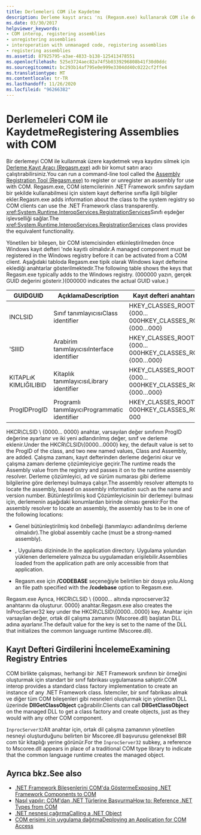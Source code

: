 ```yaml
---
title: Derlemeleri COM ile Kaydetme
description: Derleme kayıt aracı 'nı (Regasm.exe) kullanarak COM ile derlemeleri kaydetme veya kaydını silme. Bu, sistem kayıt defterine sınıf hakkında bilgi ekler.
ms.date: 03/30/2017
helpviewer_keywords:
- COM interop, registering assemblies
- unregistering assemblies
- interoperation with unmanaged code, registering assemblies
- registering assemblies
ms.assetid: 87925795-a3ae-4833-b138-125413478551
ms.openlocfilehash: 525e3724aec82a74f5b0339296808b41f30d0ddc
ms.sourcegitcommit: bc293b14af795e0e999e3304dd40c0222cf2ffe4
ms.translationtype: MT
ms.contentlocale: tr-TR
ms.lasthandoff: 11/26/2020
ms.locfileid: "96266382"
---
```

# <a name="registering-assemblies-with-com"></a><span data-ttu-id="bcc8d-103">Derlemeleri COM ile Kaydetme</span><span class="sxs-lookup"><span data-stu-id="bcc8d-103">Registering Assemblies with COM</span></span>

<span data-ttu-id="bcc8d-104">Bir derlemeyi COM ile kullanmak üzere kaydetmek veya kaydını silmek için [Derleme Kayıt Aracı (Regasm.exe)](../tools/regasm-exe-assembly-registration-tool.md) adlı bir komut satırı aracı çalıştırabilirsiniz.</span><span class="sxs-lookup"><span data-stu-id="bcc8d-104">You can run a command-line tool called the [Assembly Registration Tool (Regasm.exe)](../tools/regasm-exe-assembly-registration-tool.md) to register or unregister an assembly for use with COM.</span></span> <span data-ttu-id="bcc8d-105">Regasm.exe, COM istemcilerinin .NET Framework sınıfını saydam bir şekilde kullanabilmesi için sistem kayıt defterine sınıfla ilgili bilgiler ekler.</span><span class="sxs-lookup"><span data-stu-id="bcc8d-105">Regasm.exe adds information about the class to the system registry so COM clients can use the .NET Framework class transparently.</span></span> <span data-ttu-id="bcc8d-106"><xref:System.Runtime.InteropServices.RegistrationServices>Sınıfı eşdeğer işlevselliği sağlar.</span><span class="sxs-lookup"><span data-stu-id="bcc8d-106">The <xref:System.Runtime.InteropServices.RegistrationServices> class provides the equivalent functionality.</span></span>  
  
 <span data-ttu-id="bcc8d-107">Yönetilen bir bileşen, bir COM istemcisinden etkinleştirilmeden önce Windows kayıt defteri 'nde kayıtlı olmalıdır.</span><span class="sxs-lookup"><span data-stu-id="bcc8d-107">A managed component must be registered in the Windows registry before it can be activated from a COM client.</span></span> <span data-ttu-id="bcc8d-108">Aşağıdaki tabloda Regasm.exe tipik olarak Windows kayıt defterine eklediği anahtarlar gösterilmektedir.</span><span class="sxs-lookup"><span data-stu-id="bcc8d-108">The following table shows the keys that Regasm.exe typically adds to the Windows registry.</span></span> <span data-ttu-id="bcc8d-109">(000000 yazın, gerçek GUID değerini gösterir.)</span><span class="sxs-lookup"><span data-stu-id="bcc8d-109">(000000 indicates the actual GUID value.)</span></span>  
  
|<span data-ttu-id="bcc8d-110">GUID</span><span class="sxs-lookup"><span data-stu-id="bcc8d-110">GUID</span></span>|<span data-ttu-id="bcc8d-111">Açıklama</span><span class="sxs-lookup"><span data-stu-id="bcc8d-111">Description</span></span>|<span data-ttu-id="bcc8d-112">Kayıt defteri anahtarı</span><span class="sxs-lookup"><span data-stu-id="bcc8d-112">Registry key</span></span>|  
|----------|-----------------|------------------|  
|<span data-ttu-id="bcc8d-113">IN</span><span class="sxs-lookup"><span data-stu-id="bcc8d-113">CLSID</span></span>|<span data-ttu-id="bcc8d-114">Sınıf tanımlayıcısı</span><span class="sxs-lookup"><span data-stu-id="bcc8d-114">Class identifier</span></span>|<span data-ttu-id="bcc8d-115">HKEY_CLASSES_ROOT\CLSID\\ {000... 000</span><span class="sxs-lookup"><span data-stu-id="bcc8d-115">HKEY_CLASSES_ROOT\CLSID\\{000…000}</span></span>|  
|<span data-ttu-id="bcc8d-116">'SI</span><span class="sxs-lookup"><span data-stu-id="bcc8d-116">IID</span></span>|<span data-ttu-id="bcc8d-117">Arabirim tanımlayıcısı</span><span class="sxs-lookup"><span data-stu-id="bcc8d-117">Interface identifier</span></span>|<span data-ttu-id="bcc8d-118">HKEY_CLASSES_ROOT\Interface\\ {000... 000</span><span class="sxs-lookup"><span data-stu-id="bcc8d-118">HKEY_CLASSES_ROOT\Interface\\{000…000}</span></span>|  
|<span data-ttu-id="bcc8d-119">KITAPLıK KIMLIĞI</span><span class="sxs-lookup"><span data-stu-id="bcc8d-119">LIBID</span></span>|<span data-ttu-id="bcc8d-120">Kitaplık tanımlayıcısı</span><span class="sxs-lookup"><span data-stu-id="bcc8d-120">Library identifier</span></span>|<span data-ttu-id="bcc8d-121">HKEY_CLASSES_ROOT\TypeLib\\ {000... 000</span><span class="sxs-lookup"><span data-stu-id="bcc8d-121">HKEY_CLASSES_ROOT\TypeLib\\{000…000}</span></span>|  
|<span data-ttu-id="bcc8d-122">ProgID</span><span class="sxs-lookup"><span data-stu-id="bcc8d-122">ProgID</span></span>|<span data-ttu-id="bcc8d-123">Programlı tanımlayıcı</span><span class="sxs-lookup"><span data-stu-id="bcc8d-123">Programmatic identifier</span></span>|<span data-ttu-id="bcc8d-124">HKEY_CLASSES_ROOT\000…000</span><span class="sxs-lookup"><span data-stu-id="bcc8d-124">HKEY_CLASSES_ROOT\000…000</span></span>|  
  
 <span data-ttu-id="bcc8d-125">HKCR\CLSID \\ {0000... 0000} anahtar, varsayılan değer sınıfının ProgID değerine ayarlanır ve iki yeni adlandırılmış değer, sınıf ve derleme eklenir.</span><span class="sxs-lookup"><span data-stu-id="bcc8d-125">Under the HKCR\CLSID\\{0000…0000} key, the default value is set to the ProgID of the class, and two new named values, Class and Assembly, are added.</span></span> <span data-ttu-id="bcc8d-126">Çalışma zamanı, kayıt defterinden derleme değerini okur ve çalışma zamanı derleme çözümleyiciye geçirir.</span><span class="sxs-lookup"><span data-stu-id="bcc8d-126">The runtime reads the Assembly value from the registry and passes it on to the runtime assembly resolver.</span></span> <span data-ttu-id="bcc8d-127">Derleme çözümleyici, ad ve sürüm numarası gibi derleme bilgilerine göre derlemeyi bulmaya çalışır.</span><span class="sxs-lookup"><span data-stu-id="bcc8d-127">The assembly resolver attempts to locate the assembly, based on assembly information such as the name and version number.</span></span> <span data-ttu-id="bcc8d-128">Bütünleştirilmiş kod Çözümleyicisinin bir derlemeyi bulması için, derlemenin aşağıdaki konumlardan birinde olması gerekir:</span><span class="sxs-lookup"><span data-stu-id="bcc8d-128">For the assembly resolver to locate an assembly, the assembly has to be in one of the following locations:</span></span>  
  
- <span data-ttu-id="bcc8d-129">Genel bütünleştirilmiş kod önbelleği (tanımlayıcı adlandırılmış derleme olmalıdır).</span><span class="sxs-lookup"><span data-stu-id="bcc8d-129">The global assembly cache (must be a strong-named assembly).</span></span>  
  
- <span data-ttu-id="bcc8d-130">, Uygulama dizininde.</span><span class="sxs-lookup"><span data-stu-id="bcc8d-130">In the application directory.</span></span> <span data-ttu-id="bcc8d-131">Uygulama yolundan yüklenen derlemelere yalnızca bu uygulamadan erişilebilir.</span><span class="sxs-lookup"><span data-stu-id="bcc8d-131">Assemblies loaded from the application path are only accessible from that application.</span></span>  
  
- <span data-ttu-id="bcc8d-132">Regasm.exe için **/CODEBASE** seçeneğiyle belirtilen bir dosya yolu.</span><span class="sxs-lookup"><span data-stu-id="bcc8d-132">Along an file path specified with the **/codebase** option to Regasm.exe.</span></span>  
  
 <span data-ttu-id="bcc8d-133">Regasm.exe Ayrıca, HKCR\CLSID \\ {0000... altında ınprocserver32 anahtarını da oluşturur. 0000} anahtar.</span><span class="sxs-lookup"><span data-stu-id="bcc8d-133">Regasm.exe also creates the InProcServer32 key under the HKCR\CLSID\\{0000…0000} key.</span></span> <span data-ttu-id="bcc8d-134">Anahtar için varsayılan değer, ortak dil çalışma zamanını (Mscoree.dll) başlatan DLL adına ayarlanır.</span><span class="sxs-lookup"><span data-stu-id="bcc8d-134">The default value for the key is set to the name of the DLL that initializes the common language runtime (Mscoree.dll).</span></span>  
  
## <a name="examining-registry-entries"></a><span data-ttu-id="bcc8d-135">Kayıt Defteri Girdilerini İnceleme</span><span class="sxs-lookup"><span data-stu-id="bcc8d-135">Examining Registry Entries</span></span>  

 <span data-ttu-id="bcc8d-136">COM birlikte çalışması, herhangi bir .NET Framework sınıfının bir örneğini oluşturmak için standart bir sınıf fabrikası uygulamasına sahiptir.</span><span class="sxs-lookup"><span data-stu-id="bcc8d-136">COM interop provides a standard class factory implementation to create an instance of any .NET Framework class.</span></span> <span data-ttu-id="bcc8d-137">İstemciler, bir sınıf fabrikası almak ve diğer tüm COM bileşenleri gibi nesneleri oluşturmak için yönetilen DLL üzerinde **DllGetClassObject** çağırabilir.</span><span class="sxs-lookup"><span data-stu-id="bcc8d-137">Clients can call **DllGetClassObject** on the managed DLL to get a class factory and create objects, just as they would with any other COM component.</span></span>  
  
 <span data-ttu-id="bcc8d-138">`InprocServer32`Alt anahtar için, ortak dil çalışma zamanının yönetilen nesneyi oluşturduğunu belirten bir Mscoree.dll başvurusu geleneksel BIR com tür kitaplığı yerine görünür.</span><span class="sxs-lookup"><span data-stu-id="bcc8d-138">For the `InprocServer32` subkey, a reference to Mscoree.dll appears in place of a traditional COM type library to indicate that the common language runtime creates the managed object.</span></span>  
  
## <a name="see-also"></a><span data-ttu-id="bcc8d-139">Ayrıca bkz.</span><span class="sxs-lookup"><span data-stu-id="bcc8d-139">See also</span></span>

- [<span data-ttu-id="bcc8d-140">.NET Framework Bileşenlerini COM'da Gösterme</span><span class="sxs-lookup"><span data-stu-id="bcc8d-140">Exposing .NET Framework Components to COM</span></span>](exposing-dotnet-components-to-com.md)
- [<span data-ttu-id="bcc8d-141">Nasıl yapılır: COM'dan .NET Türlerine Başvurma</span><span class="sxs-lookup"><span data-stu-id="bcc8d-141">How to: Reference .NET Types from COM</span></span>](how-to-reference-net-types-from-com.md)
- <span data-ttu-id="bcc8d-142">[.NET nesnesi çağırma](/previous-versions/dotnet/netframework-4.0/8hw8h46b(v=vs.100))</span><span class="sxs-lookup"><span data-stu-id="bcc8d-142">[Calling a .NET Object](/previous-versions/dotnet/netframework-4.0/8hw8h46b(v=vs.100))</span></span>
- <span data-ttu-id="bcc8d-143">[COM erişimi için uygulama dağıtma](/previous-versions/dotnet/netframework-4.0/c2850st8(v=vs.100))</span><span class="sxs-lookup"><span data-stu-id="bcc8d-143">[Deploying an Application for COM Access](/previous-versions/dotnet/netframework-4.0/c2850st8(v=vs.100))</span></span>
